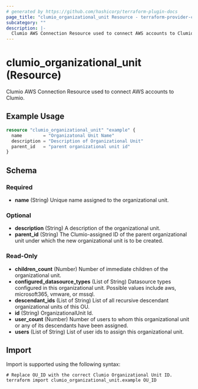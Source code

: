 ```yaml
---
# generated by https://github.com/hashicorp/terraform-plugin-docs
page_title: "clumio_organizational_unit Resource - terraform-provider-clumio"
subcategory: ""
description: |-
  Clumio AWS Connection Resource used to connect AWS accounts to Clumio.
---
```


# clumio_organizational_unit (Resource)

Clumio AWS Connection Resource used to connect AWS accounts to Clumio.

## Example Usage

```terraform
resource "clumio_organizational_unit" "example" {
  name        = "Organizatonal Unit Name"
  description = "Description of Organizational Unit"
  parent_id   = "parent organizational unit id"
}
```

<!-- schema generated by tfplugindocs -->
## Schema

### Required

- **name** (String) Unique name assigned to the organizational unit.

### Optional

- **description** (String) A description of the organizational unit.
- **parent_id** (String) The Clumio-assigned ID of the parent organizational unit under which the new organizational unit is to be created.

### Read-Only

- **children_count** (Number) Number of immediate children of the organizational unit.
- **configured_datasource_types** (List of String) Datasource types configured in this organizational unit. Possible values include aws, microsoft365, vmware, or mssql.
- **descendant_ids** (List of String) List of all recursive descendant organizational units of this OU.
- **id** (String) OrganizationalUnit Id.
- **user_count** (Number) Number of users to whom this organizational unit or any of its descendants have been assigned.
- **users** (List of String) List of user ids to assign this organizational unit.

## Import

Import is supported using the following syntax:

```shell
# Replace OU_ID with the correct Clumio Organizational Unit ID.
terraform import clumio_organizational_unit.example OU_ID
```
